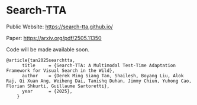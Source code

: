 # Search-TTA
Public Website: https://search-tta.github.io/

Paper: https://arxiv.org/pdf/2505.11350

Code will be made available soon.

```
@article{tan2025searchtta,
      title     = {Search-TTA: A Multimodal Test-Time Adaptation Framework for Visual Search in the Wild},
      author    = {Derek Ming Siang Tan, Shailesh, Boyang Liu, Alok Raj, Qi Xuan Ang, Weiheng Dai, Tanishq Duhan, Jimmy Chiun, Yuhong Cao, Florian Shkurti, Guillaume Sartoretti},
      year      = {2025},
    }
```
